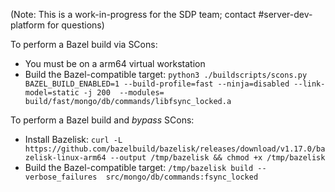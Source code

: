 (Note: This is a work-in-progress for the SDP team; contact #server-dev-platform for questions)

To perform a Bazel build via SCons:
* You must be on a arm64 virtual workstation
* Build the Bazel-compatible target: `python3 ./buildscripts/scons.py BAZEL_BUILD_ENABLED=1 --build-profile=fast --ninja=disabled --link-model=static -j 200  --modules= build/fast/mongo/db/commands/libfsync_locked.a`

To perform a Bazel build and *bypass* SCons:
* Install Bazelisk: `curl -L https://github.com/bazelbuild/bazelisk/releases/download/v1.17.0/bazelisk-linux-arm64 --output /tmp/bazelisk && chmod +x /tmp/bazelisk`
* Build the Bazel-compatible target: `/tmp/bazelisk build --verbose_failures  src/mongo/db/commands:fsync_locked`
